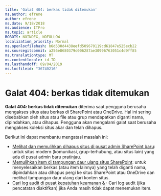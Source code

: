 ```yaml
---
title: 'Galat 404: berkas tidak ditemukan'
ms.author: efrene
author: efrene
ms.date: 9/18/2018
ms.audience: ITPro
ms.topic: article
ROBOTS: NOINDEX, NOFOLLOW
localization_priority: Normal
ms.openlocfilehash: b6d530d4438eefd509670119cd61847e525ecb22
ms.sourcegitcommit: a256e8680379c006287ae30996763051c4d9ff85
ms.translationtype: MT
ms.contentlocale: id-ID
ms.lasthandoff: 09/04/2019
ms.locfileid: "36740216"
---
```

# <a name="error-404-file-not-found"></a>Galat 404: berkas tidak ditemukan

**Galat 404: berkas tidak ditemukan** diterima saat pengguna berusaha mengakses situs atau berkas di SharePoint atau OneDrive. Hal ini sering disebabkan oleh situs atau file atau grup mendapatkan diganti nama, dipindahkan, atau dihapus.
Pengguna akan mengalami galat saat berusaha mengakses koleksi situs akar dan telah dihapus.

Berikut ini dapat membantu mengatasi masalah ini:
- [Melihat dan memulihkan dihapus situs di pusat admin SharePoint baru](https://docs.microsoft.com/sharepoint/view-and-restore-deleted-sites-in-new-admin-center): untuk situs modern (komunikasi, grup-terhubung, atau situs lain) yang ada di pusat admin baru pratinjau.
- [Memulihkan item di tampungan daur ulang situs SharePoint](https://support.office.com/article/Restore-items-in-the-Recycle-Bin-of-a-SharePoint-site-6df466b6-55f2-4898-8d6e-c0dff851a0be): untuk menyelesaikan berkas (atau item lainnya) yang telah diganti nama, dipindahkan atau dihapus pergi ke situs SharePoint atau OneDrive dan melihat tampungan daur ulang dari konten situs.
- [Cari log audit di pusat kepatuhan keamanan &amp; ](https://docs.microsoft.com/office365/securitycompliance/search-the-audit-log-in-security-and-compliance): Cari log audit (jika pencatatan diaktifkan) jika Anda masih tidak dapat menemukan item.